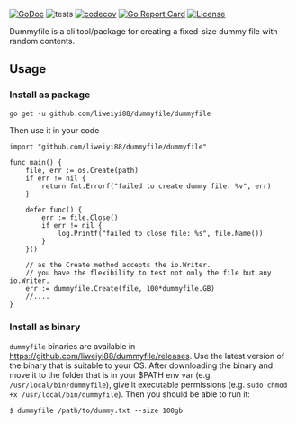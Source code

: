 [![GoDoc](https://godoc.org/github.com/liweiyi88/dummyfile?status.svg)](https://godoc.org/github.com/liweiyi88/dummyfile)
![tests](https://github.com/liweiyi88/dummyfile/actions/workflows/tests.yaml/badge.svg)
[![codecov](https://codecov.io/gh/liweiyi88/dummyfile/branch/main/graph/badge.svg?token=ROIDLHX41V)](https://codecov.io/gh/liweiyi88/dummyfile)
[![Go Report Card](https://goreportcard.com/badge/github.com/liweiyi88/dummyfile)](https://goreportcard.com/report/github.com/liweiyi88/dummyfile)
[![License](https://img.shields.io/badge/license-MIT-blue.svg)](https://github.com/liweiyi88/dummyfile/blob/main/LICENSE.md)

Dummyfile is a cli tool/package for creating a fixed-size dummy file with random contents.

## Usage

### Install as package
`go get -u github.com/liweiyi88/dummyfile/dummyfile`

Then use it in your code
```
import "github.com/liweiyi88/dummyfile/dummyfile"

func main() {
    file, err := os.Create(path)
    if err != nil {
        return fmt.Errorf("failed to create dummy file: %v", err)
    }

    defer func() {
        err := file.Close()
        if err != nil {
            log.Printf("failed to close file: %s", file.Name())
        }
    }()

    // as the Create method accepts the io.Writer.
    // you have the flexibility to test not only the file but any io.Writer.
    err := dummyfile.Create(file, 100*dummyfile.GB)
    //....
}
```

### Install as binary
`dummyfile` binaries are available in https://github.com/liweiyi88/dummyfile/releases. Use the latest version of the binary that is suitable to your OS.
After downloading the binary and move it to the folder that is in your $PATH env var (e.g. `/usr/local/bin/dummyfile`), give it executable permissions (e.g. `sudo chmod +x /usr/local/bin/dummyfile`). Then you should be able to run it:
```
$ dummyfile /path/to/dummy.txt --size 100gb
```
